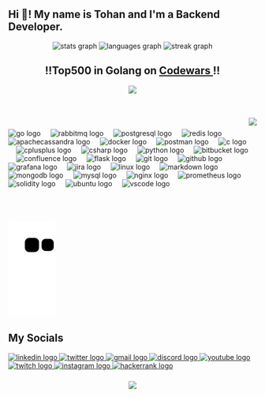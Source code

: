 <h2 align="left">Hi 👋! My name is Tohan and I'm a Backend Developer.</h2>

<div align="center">
  <img src="https://github-readme-stats.vercel.app/api?username=tohanilhan&theme=dark&show_icons=true&hide_border=true&count_private=true" height="150" alt="stats graph"  />
  <img src="https://github-readme-streak-stats.herokuapp.com/?user=tohanilhan&theme=dark&hide_border=true" height="150" alt="languages graph"  />
  <img src="https://github-readme-stats.vercel.app/api/top-langs/?username=tohanilhan&theme=dark&show_icons=true&hide_border=true&layout=compact" height="150" alt="streak graph"  />
</div>

###

###

<h2 align="center">‼️Top500 in Golang on <a href="https://www.codewars.com/users/leaderboard/ranks?language=go">Codewars </a> ‼️ </h2>

<div align="center">
  <img src="https://www.codewars.com/users/tohanilhan/badges/large"  />
</div>
<h2 align="center"></h2>

###

<br clear="both">

<img align="right" height="210" src="https://media.giphy.com/media/v1.Y2lkPTc5MGI3NjExYjFmYTFmYzJjYmE0ZmJkZDBkOGNhNGI3OWMzMDc4Y2QxOGE2OTY2NSZlcD12MV9pbnRlcm5hbF9naWZzX2dpZklkJmN0PWc/ule4vhcY1xEKQ/giphy.gif"  />

###

<div align="left">
  <img src="https://cdn.simpleicons.org/go/00ADD8" height="50" alt="go logo"  />
  <img width="12" />
  <img src="https://cdn.simpleicons.org/rabbitmq/FF6600" height="50" alt="rabbitmq logo"  />
  <img width="12" />
  <img src="https://cdn.simpleicons.org/postgresql/4169E1" height="50" alt="postgresql logo"  />
  <img width="12" />
  <img src="https://cdn.simpleicons.org/redis/DC382D" height="50" alt="redis logo"  />
  <img width="12" />
  <img src="https://cdn.simpleicons.org/apachecassandra/1287B1" height="50" alt="apachecassandra logo"  />
  <img width="12" />
  <img src="https://cdn.simpleicons.org/docker/2496ED" height="50" alt="docker logo"  />
  <img width="12" />
  <img src="https://cdn.simpleicons.org/postman/FF6C37" height="50" alt="postman logo"  />
  <img width="12" />
  <img src="https://cdn.simpleicons.org/c/A8B9CC" height="50" alt="c logo"  />
  <img width="12" />
  <img src="https://cdn.simpleicons.org/c++/00599C" height="50" alt="cplusplus logo"  />
  <img width="12" />
  <img src="https://cdn.jsdelivr.net/gh/devicons/devicon/icons/csharp/csharp-original.svg" height="50" alt="csharp logo"  />
  <img width="12" />
  <img src="https://cdn.jsdelivr.net/gh/devicons/devicon/icons/python/python-original.svg" height="50" alt="python logo"  />
  <img width="12" />
  <img src="https://cdn.jsdelivr.net/gh/devicons/devicon/icons/bitbucket/bitbucket-original.svg" height="50" alt="bitbucket logo"  />
  <img width="12" />
  <img src="https://cdn.jsdelivr.net/gh/devicons/devicon/icons/confluence/confluence-original.svg" height="50" alt="confluence logo"  />
  <img width="12" />
  <img src="https://cdn.jsdelivr.net/gh/devicons/devicon/icons/flask/flask-original.svg" height="50" alt="flask logo"  />
  <img width="12" />
  <img src="https://cdn.jsdelivr.net/gh/devicons/devicon/icons/git/git-original.svg" height="50" alt="git logo"  />
  <img width="12" />
  <img src="https://cdn.jsdelivr.net/gh/devicons/devicon/icons/github/github-original.svg" height="50" alt="github logo"  />
  <img width="12" />
  <img src="https://cdn.jsdelivr.net/gh/devicons/devicon/icons/grafana/grafana-original.svg" height="50" alt="grafana logo"  />
  <img width="12" />
  <img src="https://cdn.jsdelivr.net/gh/devicons/devicon/icons/jira/jira-original.svg" height="50" alt="jira logo"  />
  <img width="12" />
  <img src="https://cdn.jsdelivr.net/gh/devicons/devicon/icons/linux/linux-original.svg" height="50" alt="linux logo"  />
  <img width="12" />
  <img src="https://cdn.jsdelivr.net/gh/devicons/devicon/icons/markdown/markdown-original.svg" height="50" alt="markdown logo"  />
  <img width="12" />
  <img src="https://cdn.jsdelivr.net/gh/devicons/devicon/icons/mongodb/mongodb-original.svg" height="50" alt="mongodb logo"  />
  <img width="12" />
  <img src="https://cdn.jsdelivr.net/gh/devicons/devicon/icons/mysql/mysql-original.svg" height="50" alt="mysql logo"  />
  <img width="12" />
  <img src="https://cdn.jsdelivr.net/gh/devicons/devicon/icons/nginx/nginx-original.svg" height="50" alt="nginx logo"  />
  <img width="12" />
  <img src="https://cdn.jsdelivr.net/gh/devicons/devicon/icons/prometheus/prometheus-original.svg" height="50" alt="prometheus logo"  />
  <img width="12" />
  <img src="https://cdn.jsdelivr.net/gh/devicons/devicon/icons/solidity/solidity-original.svg" height="50" alt="solidity logo"  />
  <img width="12" />
  <img src="https://cdn.jsdelivr.net/gh/devicons/devicon/icons/ubuntu/ubuntu-plain.svg" height="50" alt="ubuntu logo"  />
  <img width="12" />
  <img src="https://cdn.jsdelivr.net/gh/devicons/devicon/icons/vscode/vscode-original.svg" height="50" alt="vscode logo"  />
</div>

###

<br clear="both">

<img src="https://github.com/tohanilhan/tohanilhan/blob/output/github-contribution-grid-snake.svg" alt="Snake animation" />



## My Socials



<div align="left">
  <a href="https://www.linkedin.com/in/tohanilhan/" target="_blank">
    <img src="https://raw.githubusercontent.com/maurodesouza/profile-readme-generator/master/src/assets/icons/social/linkedin/default.svg" width="62" height="50" alt="linkedin logo"  />
  </a>
  <a href="https://twitter.com/tohanilhan" target="_blank">
    <img src="https://raw.githubusercontent.com/maurodesouza/profile-readme-generator/master/src/assets/icons/social/twitter/default.svg" width="62" height="50" alt="twitter logo"  />
  </a>
  <a href="https://mail.google.com/mail/u/?authuser=tohanilhan@gmail.com" target="_blank">
    <img src="https://raw.githubusercontent.com/maurodesouza/profile-readme-generator/master/src/assets/icons/social/gmail/default.svg" width="62" height="50" alt="gmail logo"  />
  </a>
  <a href="https://discordapp.com/users/4930" target="_blank">
    <img src="https://raw.githubusercontent.com/maurodesouza/profile-readme-generator/master/src/assets/icons/social/discord/default.svg" width="62" height="50" alt="discord logo"  />
  </a>
  <a href="https://www.youtube.com/channel/UCy__B9aYfsgF52iRrqOXWUQ" target="_blank">
    <img src="https://raw.githubusercontent.com/maurodesouza/profile-readme-generator/master/src/assets/icons/social/youtube/default.svg" width="62" height="50" alt="youtube logo"  />
  </a>
  <a href="https://www.twitch.tv/tohantv" target="_blank">
    <img src="https://raw.githubusercontent.com/maurodesouza/profile-readme-generator/master/src/assets/icons/social/twitch/default.svg" width="62" height="50" alt="twitch logo"  />
  </a>
  <a href="https://www.instagram.com/tohanilhan" target="_blank">
    <img src="https://raw.githubusercontent.com/maurodesouza/profile-readme-generator/master/src/assets/icons/social/instagram/default.svg" width="62" height="50" alt="instagram logo"  />
  </a>
  <a href="https://www.hackerrank.com/atahantohan" target="_blank">
    <img src="https://raw.githubusercontent.com/maurodesouza/profile-readme-generator/master/src/assets/icons/social/hackerrank/default.svg" width="62" height="50" alt="hackerrank logo"  />
  </a>
</div>

###


###

<div align="center">
  <img src="https://profile-counter.glitch.me/tohanilhan/count.svg?"  />
</div>


###
